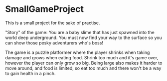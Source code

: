 # SmallGameProject
 
 This is a small project for the sake of practise.
 
"Story" of the game: You are a baby slime that has just spawned into the world deep underground. You must now find your way to the surface so you can show those pesky adventurers who's boss!

The game is a puzzle platformer where the player shrinks when taking damage and grows when eating food. Shrink too much and it's game over, however the player can only grow so big. Being large also makes it harder to move around, and food is limited, so eat too much and there won't be a way to gain health in a pinch.
